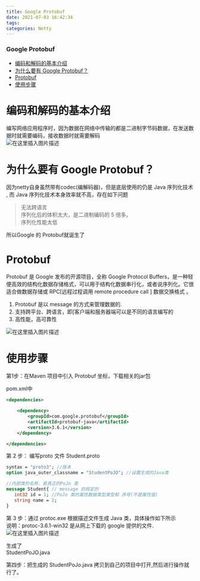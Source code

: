 ```yaml
---
title: Google Protobuf
date: 2021-07-03 16:42:34
tags: 
categories: Netty
---
```


<!--more-->

### Google Protobuf

- [编码和解码的基本介绍](#_2)
- [为什么要有 Google Protobuf？](#_Google_Protobuf_6)
- [Protobuf](#Protobuf_15)
- [使用步骤](#_24)

# 编码和解码的基本介绍

编写网络应用程序时，因为数据在网络中传输的都是二进制字节码数据，在发送数据时就需要编码，接收数据时就需要解码  
![在这里插入图片描述](https://img-blog.csdnimg.cn/20210703155056612.png)

# 为什么要有 Google Protobuf？

因为netty自身虽然带有codec\(编解码器\)，但是底层使用的仍是 Java 序列化技术 , 而 Java 序列化技术本身效率就不高，存在如下问题

> 无法跨语言  
> 序列化后的体积太大，是二进制编码的 5 倍多。  
> 序列化性能太低

所以Google 的 Protobuf就诞生了

# Protobuf

Protobuf 是 Google 发布的开源项目，全称 Google Protocol Buffers，是一种轻便高效的结构化数据存储格式，可以用于结构化数据串行化，或者说序列化。它很适合做数据存储或 RPC\[远程过程调用 remote procedure call \] 数据交换格式 。

1.  Protobuf 是以 message 的方式来管理数据的.
2.  支持跨平台、跨语言，即\[客户端和服务器端可以是不同的语言编写的
3.  高性能，高可靠性

![在这里插入图片描述](https://img-blog.csdnimg.cn/202107031638461.png)

# 使用步骤

第1步：在Maven 项目中引入 Protobuf 坐标，下载相关的jar包

pom.xml中

```xml
<dependencies>

    <dependency>
        <groupId>com.google.protobuf</groupId>
        <artifactId>protobuf-java</artifactId>
        <version>3.6.1</version>
    </dependency>

</dependencies>
```

第 2 步： 编写proto 文件 Student.proto

```proto
syntax = "proto3"; //版本
option java_outer_classname = "StudentPoJO"; //设置生成的Java类

//内部类的名称，是真正的PoJo 类
message Student{ // message 的规定的
   int32 id = 1; //PoJo 类的属性数据类型类型和 序号(不是属性值)
   string name = 2;
}
```

第 3 步：通过 protoc.exe 根据描述文件生成 Java 类，具体操作如下所示  
说明：protoc-3.6.1-win32 是从网上下载的 google 提供的文件.  
![在这里插入图片描述](https://img-blog.csdnimg.cn/20210703164155728.png?x-oss-process=image/watermark,type_ZmFuZ3poZW5naGVpdGk,shadow_10,text_aHR0cHM6Ly9ibG9nLmNzZG4ubmV0L3FxXzIxMDQwNTU5,size_16,color_FFFFFF,t_70)

生成了  
StudentPoJO.java

第四步：把生成的 StudentPoJo.java 拷贝到自己的项目中打开,然后进行操作就行了。